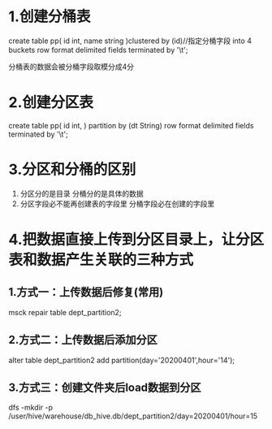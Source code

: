 # 1.创建分桶表
create table pp(
    id int,
    name string
)clustered by (id)//指定分桶字段
into 4 buckets
row format delimited fields terminated by '\t';

分桶表的数据会被分桶字段取模分成4分


# 2.创建分区表
create table pp(
    id int,
)
partition by (dt String)
row format delimited fields terminated by '\t';

# 3.分区和分桶的区别
1. 分区分的是目录  分桶分的是具体的数据
2. 分区字段必不能再创建表的字段里 分桶字段必在创建的字段里



# 4.把数据直接上传到分区目录上，让分区表和数据产生关联的三种方式
## 1.方式一：上传数据后修复(常用)
msck repair table dept_partition2;
## 2.方式二：上传数据后添加分区
alter table dept_partition2 add partition(day='20200401',hour='14');
## 3.方式三：创建文件夹后load数据到分区
dfs -mkdir -p /user/hive/warehouse/db_hive.db/dept_partition2/day=20200401/hour=15